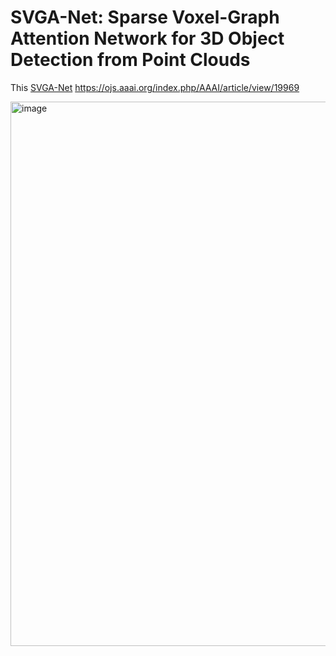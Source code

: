 # SVGA-Net: Sparse Voxel-Graph Attention Network for 3D Object Detection from Point Clouds
This [SVGA-Net](https://ojs.aaai.org/index.php/AAAI/article/view/19969)
https://ojs.aaai.org/index.php/AAAI/article/view/19969

<img width="871" alt="image" src="https://github.com/hithqd/SVGA-Net/assets/37433515/23c8d70c-ecb6-4ecd-8cff-a2c46c2546a7">
